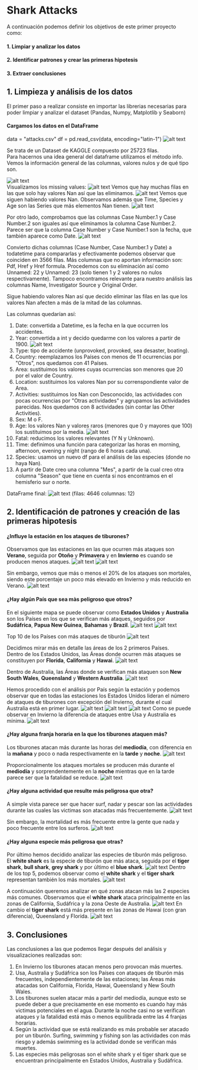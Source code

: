 # Shark Attacks
A continuación podemos definir los objetivos de este primer proyecto como:
#### 1. Limpiar y analizar los datos
#### 2. Identificar patrones y crear las primeras hipotesis
#### 3. Extraer conclusiones

## 1. Limpieza y análisis de los datos

El primer paso a realizar consiste en importar las librerias necesarias para poder limpiar y analizar el dataset (Pandas, Numpy, Matplotlib y Seaborn)

#### Cargamos los datos en el DataFrame
data = "attacks.csv"
df = pd.read_csv(data, encoding="latin-1")
![alt text](image.png)

Se trata de un Dataset de KAGGLE compuesto por 25723 filas.  
Para hacernos una idea general del dataframe utilizamos el método info.
Vemos la información general de las columnas, valores nulos y de qué tipo son.

![alt text](<Captura de pantalla 2024-10-19 a las 20.43.43.png>)         
Visualizamos los missing values:
![alt text](image-1.png)
Vemos que hay muchas filas en las que solo hay valores Nan así que las eliminamos.
![alt text](image-2.png)
Vemos que siguen habiendo valores Nan.
Observamos además que Time, Species y Age son las Series que más elementos Nan tienen.
![alt text](<Captura de pantalla 2024-10-19 a las 21.06.13.png>)

Por otro lado, comprobamos que las columnas Case Number.1 y Case Number.2 son iguales así que
eliminamos la columna Case Number.2.   
Parece ser que la columna Case Number y Case Number.1 son la fecha, que también aparece como Date.
![alt text](<Captura de pantalla 2024-10-19 a las 21.12.57.png>)

Convierto dichas columnas (Case Number, Case Number.1 y Date) a todatetime para compararlas y efectivamente podemos observar que coinciden en 3566 filas.
Más columnas que no aportan información son: Pdf, Href y Href formula. Procedemos con su eliminación así como Unnamed: 22 y Unnamed: 23 (solo tienen 1 y 2 valores no nulos respectivamente).
Tampoco encontramos relevante para nuestro análisis las columnas Name, Investigator Source y Original Order.

Sigue habiendo valores Nan así que decido eliminar las filas en las que los valores Nan afecten a más de la mitad de las columnas.

Las columnas quedarían así:
1. Date: convertida a Datetime, es la fecha en la que occurren los accidentes.
2. Year: convertida a int y decido quedarme con los valores a partir de 1900.
![alt text](image-19.png)
3. Type: tipo de accidente (unprovoked, provoked, sea desaster, boating).
4. Country: reemplazamos los Países con menos de 11 ocurrencias por "Otros", nos quedamos con 41 Países.
5. Area: sustituimos los valores cuyas ocurrencias son menores que 20 por el valor de Country.
6. Location: sustituimos los valores Nan por su correnspondiente valor de Area.
7. Activities: sustituimos los Nan con Desconocido, las actividades con pocas ocurrencias por "Otras actividades" y agrupamos las actividades parecidas. Nos quedamos con 8 actividades (sin contar las Other Activities).
8. Sex: M o F.
9. Age: los valores Nan y valores raros (menores que 0 y mayores que 100) los sustituimos por la media.
![alt text](image-4.png)
10. Fatal: reducimos los valores relevantes (Y N y Unknown).
11. Time: definimos una función para categorizar las horas en morning, afternoon, evening y night (rango de 6 horas cada una).
12. Species: usamos un nuevo df para el análisis de las especies (donde no haya Nan).
13. A partir de Date creo una columna "Mes", a partir de la cual creo otra columna "Season" que tiene en cuenta si nos encontramos en el hemisferio sur o norte.

DataFrame final:
![alt text](image-5.png)
(filas: 4646
columnas: 12)


## 2. Identificación de patrones y creación de las primeras hipotesis

#### **¿Influye la estación en los ataques de tiburones?**
Observamos que las estaciones en las que ocurren más ataques son **Verano**, seguida por **Otoño** y **Primavera** y en **Invierno** es cuando se producen menos ataques.
![alt text](image-20.png)
![alt text](image-21.png)

Sin embargo, vemos que más o menos el 20% de los ataques son mortales, siendo este porcentaje un poco más elevado en Invierno y más reducido en Verano.
![alt text](image-26.png)

#### **¿Hay algún País que sea màs peligroso que otros?**

En el siguiente mapa se puede observar como **Estados Unidos** y **Australia** son los Países en los que se verifican más ataques, seguidos por **Sudáfrica**, **Papua New Guinea**, **Bahamas** y **Brazil**.
![alt text](image-27.png)
![alt text](image-28.png)

Top 10 de los Países con más ataques de tiburón
![alt text](image-30.png)

Decidimos mirar más en detalle las áreas de los 2 primeros Países.    
Dentro de los Estados Unidos, las Áreas donde ocurren más ataques se constituyen por **Florida**, **California** y **Hawai**.
![alt text](image-31.png)

Dentro de Australia, las Áreas donde se verifican más ataquen son **New South Wales**, **Queensland** y **Western Australia**.
![alt text](image-32.png)

Hemos procedido con el análisis por País según la estación y podemos observar que en todas las estaciones los Estados Unidos lideran el número de ataques de tiburones con excepción del Invierno, durante el cual Australia está en primer lugar.
![alt text](image-22.png)
![alt text](image-23.png)
![alt text](image-24.png)
Como se puede observar en Invierno la diferencia de ataques entre Usa y Australia es mínima.
![alt text](image-25.png)

#### **¿Hay alguna franja horaria en la que los tiburones ataquen más?**
Los tiburones atacan más durante las horas del **mediodía**, con diferencia en la **mañana** y poco o nada respectivamente en la **tarde** y **noche**.
![alt text](image-47.png)

Proporcionalmente los ataques mortales se producen más durante el **mediodía** y sorprendentemente en la **noche** mientras que en la tarde parece ser que la fatalidad se reduce.
![alt text](image-35.png)

#### **¿Hay alguna actividad que resulte más peligrosa que otra?**
A simple vista parece ser que hacer surf, nadar y pescar son las actividades durante las cuales las victimas son atacadas más frecuentemente.
![alt text](image-36.png)

Sin embargo, la mortalidad es más frecuente entre la gente que nada y poco frecuente entre los surferos.
![alt text](image-38.png)

#### **¿Hay alguna especie más peligrosa que otras?**
Por último hemos decidido analizar las especies de tiburón más peligroso.
El **white shark** es la especie de tiburón que más ataca, seguida por el **tiger shark**, **bull shark**, **grey shark** y por último el **blue shark**.
![alt text](image-42.png)
Dentro de los top 5, podemos observar como el **white shark** y el **tiger shark** representan también los más mortales.
![alt text](image-44.png)

A continuación queremos analizar en qué zonas atacan más las 2 especies más comunes.
Observamos que el **white shark** ataca principalmente en las zonas de California, Sudáfrica y la zona Oeste de Australia.
![alt text](image-45.png)
En cambio el **tiger shark** está más presente en las zonas de Hawai (con gran diferencia), Queensland y Florida.
![alt text](image-46.png)
## 3. Conclusiones 
Las conclusiones a las que podemos llegar después del análisis y visualizaciones realizadas son:
1. En Invierno los tiburones atacan menos pero provocan más muertes.
2. Usa, Australia y Sudáfrica son los Países con ataques de tiburón más frecuentes, independientemente de las estaciones; las Áreas más atacadas son California, Florida, Hawai, Queensland y New South Wales.
3. Los tiburones suelen atacar más a partir del mediodía, aunque esto se puede deber a que precisamente en ese momento es cuando hay más victimas potenciales en el agua. Durante la noche casi no se verifican ataques y la fatalidad está más o menos equilibrada entre las 4 franjas horarias.
4. Según la actividad que se está realizando es más probable ser atacado por un tiburón. Surfing, swimming y fishing son las actividades con más riesgo y además swimming es la actividad donde se verifican más muertes.
5. Las especies más peligrosas son el white shark y el tiger shark que se encuentran principalmente en Estados Unidos, Australia y Sudáfrica.
